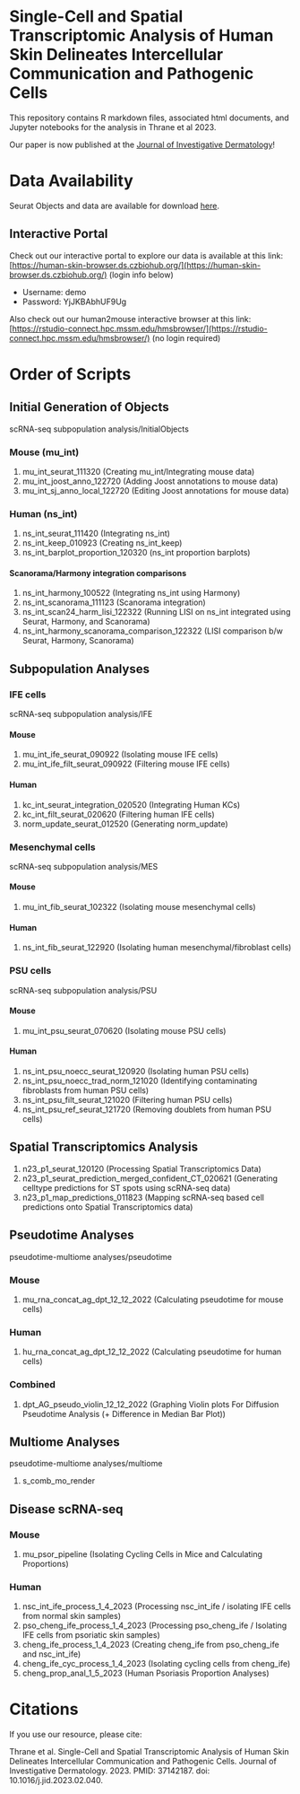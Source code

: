 # Single-Cell and Spatial Transcriptomic Analysis of Human Skin Delineates Intercellular Communication and Pathogenic Cells

This repository contains R markdown files, associated html documents, and Jupyter notebooks for the analysis in Thrane et al 2023.

Our paper is now published at the [Journal of Investigative Dermatology](https://www.sciencedirect.com/science/article/pii/S0022202X23020407)! 

# Data Availability

Seurat Objects and data are available for download [here](https://www.dropbox.com/sh/3capqkc6dvng70p/AAB_PrNNgvauiasHWQDxn1Zja?dl=0).

## Interactive Portal

Check out our interactive portal to explore our data is available at this link: [https://human-skin-browser.ds.czbiohub.org/](https://human-skin-browser.ds.czbiohub.org/) (login info below)

* Username: demo
* Password: YjJKBAbhUF9Ug

Also check out our human2mouse interactive browser at this link: [https://rstudio-connect.hpc.mssm.edu/hmsbrowser/](https://rstudio-connect.hpc.mssm.edu/hmsbrowser/) (no login required)

# Order of Scripts

## Initial Generation of Objects 
scRNA-seq subpopulation analysis/InitialObjects

### Mouse (mu_int)
1. mu_int_seurat_111320 (Creating mu_int/Integrating mouse data)
2. mu_int_joost_anno_122720 (Adding Joost annotations to mouse data)
3. mu_int_sj_anno_local_122720 (Editing Joost annotations for mouse data)

### Human (ns_int)
1. ns_int_seurat_111420 (Integrating ns_int)
2. ns_int_keep_010923 (Creating ns_int_keep)
3. ns_int_barplot_proportion_120320 (ns_int proportion barplots)
#### Scanorama/Harmony integration comparisons
1. ns_int_harmony_100522 (Integrating ns_int using Harmony)
2. ns_int_scanorama_111123 (Scanorama integration)
3. ns_int_scan24_harm_lisi_122322 (Running LISI on ns_int integrated using Seurat, Harmony, and Scanorama)
4. ns_int_harmony_scanorama_comparison_122322 (LISI comparison b/w Seurat, Harmony, Scanorama)


## Subpopulation Analyses

### IFE cells
scRNA-seq subpopulation analysis/IFE
#### Mouse
1. mu_int_ife_seurat_090922 (Isolating mouse IFE cells)
2. mu_int_ife_filt_seurat_090922 (Filtering mouse IFE cells)
#### Human
1. kc_int_seurat_integration_020520 (Integrating Human KCs)
2. kc_int_filt_seurat_020620 (Filtering human IFE cells)
3. norm_update_seurat_012520 (Generating norm_update)

### Mesenchymal cells
scRNA-seq subpopulation analysis/MES
#### Mouse 
1. mu_int_fib_seurat_102322 (Isolating mouse mesenchymal cells)
#### Human 
1. ns_int_fib_seurat_122920 (Isolating human mesenchymal/fibroblast cells)

### PSU cells
scRNA-seq subpopulation analysis/PSU
#### Mouse
1. mu_int_psu_seurat_070620 (Isolating mouse PSU cells)
#### Human
1. ns_int_psu_noecc_seurat_120920 (Isolating human PSU cells)
2. ns_int_psu_noecc_trad_norm_121020 (Identifying contaminating fibroblasts from human PSU cells)
3. ns_int_psu_filt_seurat_121020 (Filtering human PSU cells)
4. ns_int_psu_ref_seurat_121720 (Removing doublets from human PSU cells)

## Spatial Transcriptomics Analysis
1. n23_p1_seurat_120120 (Processing Spatial Transcriptomics Data)
2. n23_p1_seurat_prediction_merged_confident_CT_020621 (Generating celltype predictions for ST spots using scRNA-seq data)
3. n23_p1_map_predictions_011823 (Mapping scRNA-seq based cell predictions onto Spatial Transcriptomics data)

## Pseudotime Analyses

pseudotime-multiome analyses/pseudotime

### Mouse
1. mu_rna_concat_ag_dpt_12_12_2022 (Calculating pseudotime for mouse cells)
### Human
1. hu_rna_concat_ag_dpt_12_12_2022 (Calculating pseudotime for human cells)
### Combined
1. dpt_AG_pseudo_violin_12_12_2022 (Graphing Violin plots For Diffusion Pseudotime Analysis (+ Difference in Median Bar Plot))

## Multiome Analyses

pseudotime-multiome analyses/multiome
1. s_comb_mo_render

## Disease scRNA-seq

### Mouse
1. mu_psor_pipeline (Isolating Cycling Cells in Mice and Calculating Proportions)

### Human
1. nsc_int_ife_process_1_4_2023 (Processing nsc_int_ife / isolating IFE cells from normal skin samples)
2. pso_cheng_ife_process_1_4_2023 (Processing pso_cheng_ife / Isolating IFE cells from psoriatic skin samples)
3. cheng_ife_process_1_4_2023 (Creating cheng_ife from pso_cheng_ife and nsc_int_ife)
4. cheng_ife_cyc_process_1_4_2023 (Isolating cycling cells from cheng_ife)
5. cheng_prop_anal_1_5_2023 (Human Psoriasis Proportion Analyses)


# Citations

If you use our resource, please cite:

Thrane et al. Single-Cell and Spatial Transcriptomic Analysis of Human Skin Delineates Intercellular Communication and Pathogenic Cells. Journal of Investigative Dermatology. 2023. PMID: 37142187. doi: 10.1016/j.jid.2023.02.040. 

